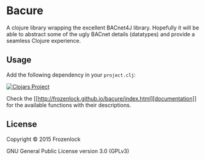# Bacure

A clojure library wrapping the excellent BACnet4J library. Hopefully
it will be able to abstract some of the ugly BACnet details
(datatypes) and provide a seamless Clojure experience.


## Usage

Add the following dependency in your `project.clj`:

[![Clojars Project](http://clojars.org/bacure/latest-version.svg)](http://clojars.org/bacure)

Check the
[[http://frozenlock.github.io/bacure/index.html][documentation]]
for the available functions with their descriptions.

## License

Copyright © 2015 Frozenlock

GNU General Public License version 3.0 (GPLv3)
